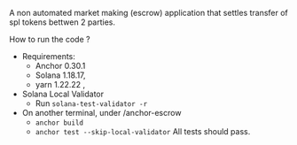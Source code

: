A non automated market making (escrow) application that settles transfer of spl tokens bettwen 2 parties.

How to run the code ?
- Requirements:
  - Anchor 0.30.1
  - Solana 1.18.17,
  - yarn 1.22.22 , 
- Solana Local Validator
  - Run `solana-test-validator -r`
- On another terminal, under /anchor-escrow
  - `anchor build`
  - `anchor test --skip-local-validator`
All tests should pass. 
